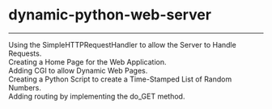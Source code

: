 # dynamic-python-web-server
<hr>
Using the SimpleHTTPRequestHandler to allow the Server to Handle Requests.<br>
Creating a Home Page for the Web Application.<br>
Adding CGI to allow Dynamic Web Pages.<br>
Creating a Python Script to create a Time-Stamped List of Random Numbers.<br>
Adding routing by implementing the do_GET method.
